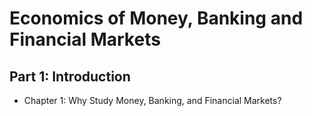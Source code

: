 # Economics of Money, Banking and Financial Markets

## Part 1: Introduction

- Chapter 1: Why Study Money, Banking, and Financial Markets?